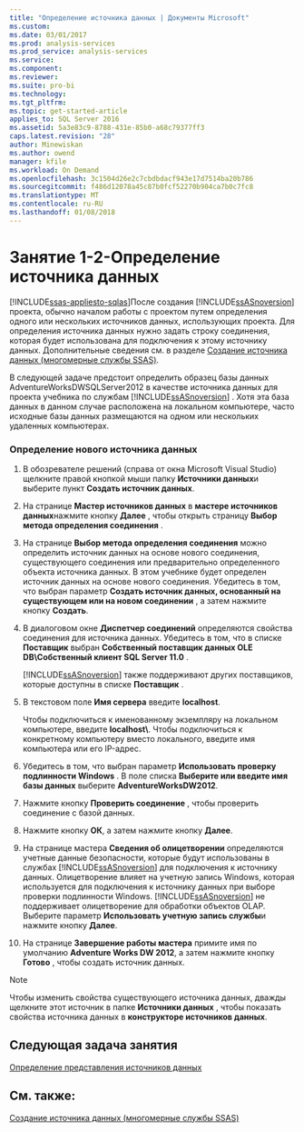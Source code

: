 ```yaml
---
title: "Определение источника данных | Документы Microsoft"
ms.custom: 
ms.date: 03/01/2017
ms.prod: analysis-services
ms.prod_service: analysis-services
ms.service: 
ms.component: 
ms.reviewer: 
ms.suite: pro-bi
ms.technology: 
ms.tgt_pltfrm: 
ms.topic: get-started-article
applies_to: SQL Server 2016
ms.assetid: 5a3e83c9-8788-431e-85b0-a68c79377ff3
caps.latest.revision: "28"
author: Minewiskan
ms.author: owend
manager: kfile
ms.workload: On Demand
ms.openlocfilehash: 3c1504d26e2c7cbdbdacf943e17d7514ba20b786
ms.sourcegitcommit: f486d12078a45c87b0fcf52270b904ca7b0c7fc8
ms.translationtype: MT
ms.contentlocale: ru-RU
ms.lasthandoff: 01/08/2018
---
```

# <a name="lesson-1-2---defining-a-data-source"></a>Занятие 1-2-Определение источника данных
[!INCLUDE[ssas-appliesto-sqlas](../includes/ssas-appliesto-sqlas.md)]После создания [!INCLUDE[ssASnoversion](../includes/ssasnoversion-md.md)] проекта, обычно началом работы с проектом путем определения одного или нескольких источников данных, использующих проекта. Для определения источника данных нужно задать строку соединения, которая будет использована для подключения к этому источнику данных. Дополнительные сведения см. в разделе [Создание источника данных (многомерные службы SSAS)](../analysis-services/multidimensional-models/create-a-data-source-ssas-multidimensional.md).  
  
В следующей задаче предстоит определить образец базы данных AdventureWorksDWSQLServer2012 в качестве источника данных для проекта учебника по службам [!INCLUDE[ssASnoversion](../includes/ssasnoversion-md.md)] . Хотя эта база данных в данном случае расположена на локальном компьютере, часто исходные базы данных размещаются на одном или нескольких удаленных компьютерах.  
  
### <a name="to-define-a-new-data-source"></a>Определение нового источника данных  
  
1.  В обозревателе решений (справа от окна Microsoft Visual Studio) щелкните правой кнопкой мыши папку **Источники данных**и выберите пункт **Создать источник данных**.  
  
2.  На странице **Мастер источников данных** в **мастере источников данных**нажмите кнопку **Далее** , чтобы открыть страницу **Выбор метода определения соединения** .  
  
3.  На странице **Выбор метода определения соединения** можно определить источник данных на основе нового соединения, существующего соединения или предварительно определенного объекта источника данных. В этом учебнике будет определен источник данных на основе нового соединения. Убедитесь в том, что выбран параметр **Создать источник данных, основанный на существующем или на новом соединении** , а затем нажмите кнопку **Создать**.  
  
4.  В диалоговом окне **Диспетчер соединений** определяются свойства соединения для источника данных. Убедитесь в том, что в списке **Поставщик** выбран **Собственный поставщик данных OLE DB\Собственный клиент SQL Server 11.0** .  
  
    [!INCLUDE[ssASnoversion](../includes/ssasnoversion-md.md)] также поддерживают других поставщиков, которые доступны в списке **Поставщик** .  
  
5.  В текстовом поле **Имя сервера** введите **localhost**.  
  
    Чтобы подключиться к именованному экземпляру на локальном компьютере, введите **localhost\\<instance name>**. Чтобы подключиться к конкретному компьютеру вместо локального, введите имя компьютера или его IP-адрес.  
  
6.  Убедитесь в том, что выбран параметр **Использовать проверку подлинности Windows** . В поле списка **Выберите или введите имя базы данных** выберите **AdventureWorksDW2012**.  
  
7.  Нажмите кнопку **Проверить соединение** , чтобы проверить соединение с базой данных.  
  
8.  Нажмите кнопку **ОК**, а затем нажмите кнопку **Далее**.  
  
9. На странице мастера **Сведения об олицетворении** определяются учетные данные безопасности, которые будут использованы в службах [!INCLUDE[ssASnoversion](../includes/ssasnoversion-md.md)] для подключения к источнику данных. Олицетворение влияет на учетную запись Windows, которая используется для подключения к источнику данных при выборе проверки подлинности Windows. [!INCLUDE[ssASnoversion](../includes/ssasnoversion-md.md)] не поддерживает олицетворение для обработки объектов OLAP. Выберите параметр **Использовать учетную запись службы**и нажмите кнопку **Далее**.  
  
10. На странице **Завершение работы мастера** примите имя по умолчанию **Adventure Works DW 2012**, а затем нажмите кнопку **Готово** , чтобы создать источник данных.  
  
> [!NOTE]  
> Чтобы изменить свойства существующего источника данных, дважды щелкните этот источник в папке **Источники данных** , чтобы показать свойства источника данных в **конструкторе источников данных**.  
  
## <a name="next-task-in-lesson"></a>Следующая задача занятия  
[Определение представления источников данных](../analysis-services/lesson-1-3-defining-a-data-source-view.md)  
  
## <a name="see-also"></a>См. также:  
[Создание источника данных (многомерные службы SSAS)](../analysis-services/multidimensional-models/create-a-data-source-ssas-multidimensional.md)  
  

